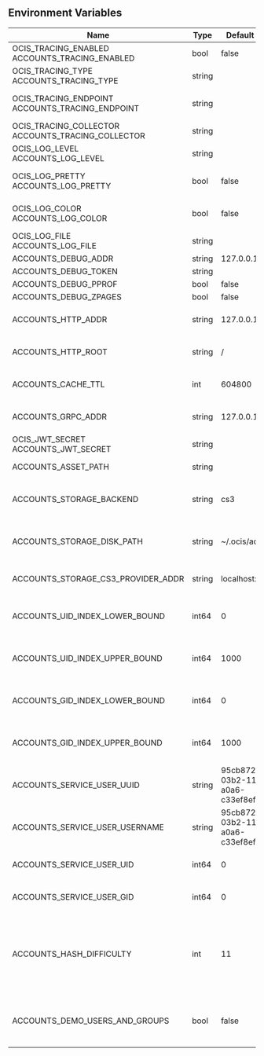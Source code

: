 ## Environment Variables

| Name | Type | Default Value | Description |
|------|------|---------------|-------------|
| OCIS_TRACING_ENABLED<br/>ACCOUNTS_TRACING_ENABLED | bool | false | Activates tracing.|
| OCIS_TRACING_TYPE<br/>ACCOUNTS_TRACING_TYPE | string |  | |
| OCIS_TRACING_ENDPOINT<br/>ACCOUNTS_TRACING_ENDPOINT | string |  | The endpoint to the tracing collector.|
| OCIS_TRACING_COLLECTOR<br/>ACCOUNTS_TRACING_COLLECTOR | string |  | |
| OCIS_LOG_LEVEL<br/>ACCOUNTS_LOG_LEVEL | string |  | The log level.|
| OCIS_LOG_PRETTY<br/>ACCOUNTS_LOG_PRETTY | bool | false | Activates pretty log output.|
| OCIS_LOG_COLOR<br/>ACCOUNTS_LOG_COLOR | bool | false | Activates colorized log output.|
| OCIS_LOG_FILE<br/>ACCOUNTS_LOG_FILE | string |  | The target log file.|
| ACCOUNTS_DEBUG_ADDR | string | 127.0.0.1:9182 | |
| ACCOUNTS_DEBUG_TOKEN | string |  | |
| ACCOUNTS_DEBUG_PPROF | bool | false | |
| ACCOUNTS_DEBUG_ZPAGES | bool | false | |
| ACCOUNTS_HTTP_ADDR | string | 127.0.0.1:9181 | The address of the http service.|
| ACCOUNTS_HTTP_ROOT | string | / | The root path of the http service.|
| ACCOUNTS_CACHE_TTL | int | 604800 | The cache time for the static assets.|
| ACCOUNTS_GRPC_ADDR | string | 127.0.0.1:9180 | The address of the grpc service.|
| OCIS_JWT_SECRET<br/>ACCOUNTS_JWT_SECRET | string |  | |
| ACCOUNTS_ASSET_PATH | string |  | The path to the ui assets.|
| ACCOUNTS_STORAGE_BACKEND | string | cs3 | Defines which storage implementation is to be used|
| ACCOUNTS_STORAGE_DISK_PATH | string | ~/.ocis/accounts | The path where the accounts data is stored.|
| ACCOUNTS_STORAGE_CS3_PROVIDER_ADDR | string | localhost:9215 | The address to the storage provider.|
| ACCOUNTS_UID_INDEX_LOWER_BOUND | int64 | 0 | The lowest possible uid value for the indexer.|
| ACCOUNTS_UID_INDEX_UPPER_BOUND | int64 | 1000 | The highest possible uid value for the indexer.|
| ACCOUNTS_GID_INDEX_LOWER_BOUND | int64 | 0 | The lowest possible gid value for the indexer.|
| ACCOUNTS_GID_INDEX_UPPER_BOUND | int64 | 1000 | The highest possible gid value for the indexer.|
| ACCOUNTS_SERVICE_USER_UUID | string | 95cb8724-03b2-11eb-a0a6-c33ef8ef53ad | The id of the accounts service user.|
| ACCOUNTS_SERVICE_USER_USERNAME | string | 95cb8724-03b2-11eb-a0a6-c33ef8ef53ad | The username of the accounts service user.|
| ACCOUNTS_SERVICE_USER_UID | int64 | 0 | The uid of the accounts service user.|
| ACCOUNTS_SERVICE_USER_GID | int64 | 0 | The gid of the accounts service user.|
| ACCOUNTS_HASH_DIFFICULTY | int | 11 | The hash difficulty makes sure that validating a password takes at least a certain amount of time.|
| ACCOUNTS_DEMO_USERS_AND_GROUPS | bool | false | If this flag is set the service will setup the demo users and groups.|
